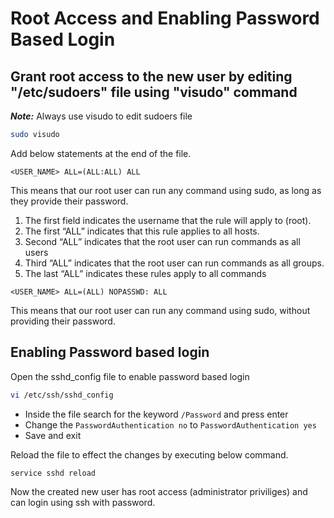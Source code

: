 # Root Access and Enabling Password Based Login

## Grant root access to the new user by editing "/etc/sudoers" file using "visudo" command

***Note:*** Always use visudo to edit sudoers file

```sh
sudo visudo
```

Add below statements at the end of the file.

```text
<USER_NAME> ALL=(ALL:ALL) ALL
```

This means that our root user can run any command using sudo, as long as they provide their password.

1. The first field indicates the username that the rule will apply to (root).
2. The first “ALL” indicates that this rule applies to all hosts.
3. Second “ALL” indicates that the root user can run commands as all users
4. Third “ALL” indicates that the root user can run commands as all groups.
5. The last “ALL” indicates these rules apply to all commands

```text
<USER_NAME> ALL=(ALL) NOPASSWD: ALL
```

This means that our root user can run any command using sudo, without providing their password.

## Enabling Password based login

Open the sshd_config file to enable password based login

```sh
vi /etc/ssh/sshd_config
```

* Inside the file search for the keyword `/Password` and press enter
* Change the `PasswordAuthentication no` to `PasswordAuthentication yes`
* Save and exit

Reload the file to effect the changes by executing below command.

```sh
service sshd reload
```

Now the created new user has root access (administrator priviliges) and can login using ssh with password.
